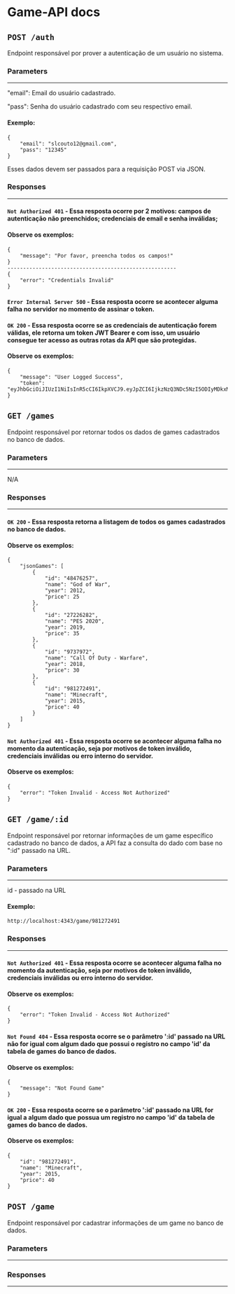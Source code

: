 # Game-API docs

## `POST /auth`
Endpoint responsável por prover a autenticação de um usuário no sistema.
### Parameters
--- 
"email": Email do usuário cadastrado.

"pass": Senha do usuário cadastrado com seu respectivo email.
#### Exemplo:
```
{
    "email": "slcouto12@gmail.com",
    "pass": "12345"
}
```
Esses dados devem ser passados para a requisição POST via JSON.
### Responses
---
#### `Not Authorized 401` - Essa resposta ocorre por 2 motivos: campos de autenticação não preenchidos; credenciais de email e senha inválidas; 
#### Observe os exemplos:
```
{
    "message": "Por favor, preencha todos os campos!"
}
------------------------------------------------------
{
    "error": "Credentials Invalid"
}
```
#### `Error Internal Server 500` - Essa resposta ocorre se acontecer alguma falha no servidor no momento de assinar o token.
#### `OK 200` - Essa resposta ocorre se as credenciais de autenticação forem válidas, ele retorna um token JWT Bearer e com isso, um usuário consegue ter acesso as outras rotas da API que são protegidas. 
#### Observe os exemplos:
```
{
    "message": "User Logged Success",
    "token": "eyJhbGciOiJIUzI1NiIsInR5cCI6IkpXVCJ9.eyJpZCI6IjkzNzQ3NDc5NzI5ODIyMDkxMDIiLCJuYW1lIjoic2F1bG9jb3V0byIsImVtYWlsIjoic2xjb3V0bzEyQGdtYWlsLmNvbSIsImlhdCI6MTcwNDIwNTE3NCwiZXhwIjoxNzA0MjkxNTc0fQ.vBByWA9fOOSkXmUs5AWx5lGRuUzCQ645ftPw3icipPc"
}
```

## `GET /games`
Endpoint responsável por retornar todos os dados de games cadastrados no banco de dados.
### Parameters
---
N/A
### Responses
---
#### `OK 200` - Essa resposta retorna a listagem de todos os games cadastrados no banco de dados.
#### Observe os exemplos:
```
{
    "jsonGames": [
        {
            "id": "48476257",
            "name": "God of War",
            "year": 2012,
            "price": 25
        },
        {
            "id": "27226282",
            "name": "PES 2020",
            "year": 2019,
            "price": 35
        },
        {
            "id": "9737972",
            "name": "Call Of Duty - Warfare",
            "year": 2018,
            "price": 30
        },
        {
            "id": "981272491",
            "name": "Minecraft",
            "year": 2015,
            "price": 40
        }
    ]
}
```
#### `Not Authorized 401` - Essa resposta ocorre se acontecer alguma falha no momento da autenticação, seja por motivos de token inválido, credenciais inválidas ou erro interno do servidor.
#### Observe os exemplos:
```
{
    "error": "Token Invalid - Access Not Authorized"
}
```

## `GET /game/:id`
Endpoint responsável por retornar informações de um game específico cadastrado no banco de dados, a API faz a consulta do dado com base no ":id" passado na URL.
### Parameters
---
id - passado na URL
#### Exemplo:
```
http://localhost:4343/game/981272491
```
### Responses
---
#### `Not Authorized 401` - Essa resposta ocorre se acontecer alguma falha no momento da autenticação, seja por motivos de token inválido, credenciais inválidas ou erro interno do servidor.
#### Observe os exemplos:
```
{
    "error": "Token Invalid - Access Not Authorized"
}
```
#### `Not Found 404` - Essa resposta ocorre se o parâmetro ':id' passado na URL não for igual com algum dado que possui o registro no campo 'id' da tabela de games do banco de dados.
#### Observe os exemplos:
```
{
    "message": "Not Found Game"
}
```
#### `OK 200` - Essa resposta ocorre se o parâmetro ':id' passado na URL for igual a algum dado que possua um registro no campo 'id' da tabela de games do banco de dados.
#### Observe os exemplos:
```
{
    "id": "981272491",
    "name": "Minecraft",
    "year": 2015,
    "price": 40
}
```

## `POST /game`
Endpoint responsável por cadastrar informações de um game no banco de dados.
### Parameters
---

### Responses
--- 
